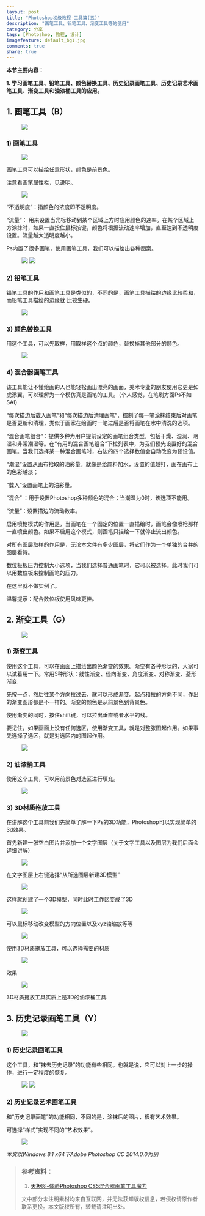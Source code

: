 ```yaml
---
layout: post
title: "Photoshop初级教程-工具篇(五)"
description: "画笔工具、铅笔工具、渐变工具等的使用"
category: 分享
tags: [Photoshop, 教程, 设计]
imagefeature: default_bg1.jpg
comments: true
share: true
---
```


**本节主要内容：**

**1.	学习画笔工具、铅笔工具、颜色替换工具、历史记录画笔工具、历史记录艺术画笔工具、渐变工具和油漆桶工具的应用。**

## 1.	画笔工具（B） ##
 
 <figure>
	<img src="https://y6cvag.tuk.livefilestore.com/y2pepQbn0eSMI4a7IYKGiVzn1_GliZIpjByUf-Wf2BONr2z2dm6P3L246C1zPydWWHn-fqojUD0eUw2WPToFkMcuH6fIyhC8lUh6A21itT1C0rFY19l6AiqAIhff99sNqmz4V28ppk_To6ND_qTuW8ysA/PsI_5_1.jpg?psid=1">
</figure>

### 1)	画笔工具 ###

 <figure>
	<img src="https://y6cvag.tuk.livefilestore.com/y2pn52DEOyxyxWXJrNKdpHnfoBJBErg1ogrc7HEn_7E5fDsV-Ln-MGRpNME8wA8d78ylg-NH28NDM4-dRG-LcAcc65nHJed4aNgBuPPrBNrSuUtahKXdz9RlvRshtAUy4-4dbOeFBgNId53J3N9OO9Fiw/PsI_5_2.jpg?psid=1">
</figure>

画笔工具可以描绘任意形状，颜色是前景色。

注意看画笔属性栏，见说明。

<figure>
	<a href="https://y6cvag.tuk.livefilestore.com/y2pYX2hQ4emI13YwChn68hOpGMC5vWzRiiav1UanpLcL9BqfK3xxX_1lgYpS5FOliiQVAFQ0FaRg_JtwhHzR9dA9OdVI3EuFcQ63MzLQQGr2Wfd15F6Rggj34XcyRpME0zEqPS_0tRezwITKKZmgUUf2A/PsI_5_3.jpg?psid=1"><img src="https://y6cvag.tuk.livefilestore.com/y2pYX2hQ4emI13YwChn68hOpGMC5vWzRiiav1UanpLcL9BqfK3xxX_1lgYpS5FOliiQVAFQ0FaRg_JtwhHzR9dA9OdVI3EuFcQ63MzLQQGr2Wfd15F6Rggj34XcyRpME0zEqPS_0tRezwITKKZmgUUf2A/PsI_5_3.jpg?psid=1"></a>
</figure>
 
“不透明度”：指颜色的浓度即不透明度。

“流量”： 用来设置当光标移动到某个区域上方时应用颜色的速率。在某个区域上方涂抹时，如果一直按住鼠标按键，颜色将根据流动速率增加，直至达到不透明度设置。流量越大透明度越小。

Ps内置了很多画笔，使用画笔工具，我们可以描绘出各种图案。

 <figure>
	<img src="https://y6cvag.tuk.livefilestore.com/y2pJ2FYjRVfM5g7-o_lYYm45MREUNByECAR-m8aKfREE0uW9Ardqu7GIjZunQtKFBeOsOM1PprfsyY3Lyj0ZxsXPr71gl-DkbkqCyDV1t5HlY5a33HRita93Hnan6fwSOaoIwI73AAojQvJItmZAM40fg/PsI_5_4.jpg?psid=1">
	<a href="https://y6cvag.tuk.livefilestore.com/y2phOu1LWFVK1nEkVNcGQmFcFolgfKIdpRjbiyNn_5o9n12LVvMN6tpOO441bjLTymEom1AvhLoJkFsuDj1d6RTE1Yt24fgfXKcDYbQtcE0cy-gABLEA2XgS9ULYEZVPgsMFWp1456bSdig2raLI3keKQ/PsI_5_5.jpg?psid=1"><img src="https://y6cvag.tuk.livefilestore.com/y2phOu1LWFVK1nEkVNcGQmFcFolgfKIdpRjbiyNn_5o9n12LVvMN6tpOO441bjLTymEom1AvhLoJkFsuDj1d6RTE1Yt24fgfXKcDYbQtcE0cy-gABLEA2XgS9ULYEZVPgsMFWp1456bSdig2raLI3keKQ/PsI_5_5.jpg?psid=1"></a>
</figure>
 
### 2)	铅笔工具 ###

铅笔工具的作用和画笔工具是类似的，不同的是，画笔工具描绘的边缘比较柔和，而铅笔工具描绘的边缘就 比较生硬。

<figure>
	<img src="https://y6cvag.tuk.livefilestore.com/y2pMqPbEgnny_ycki7tAHArQu_sx9vcp4gHaRk8CqDFEyOiL-hgmOWcaOzzIDgLG-iCn7BkWgozaKg4RPWCRXU1Q2RFIcu8O_gPLqZ1xuowmV5lo2-9E-Z-7kzQ07JyXvuZJ6g5aMXwVJ8xX_Iu7eGSzg/PsI_5_6.jpg?psid=1">
</figure>
 
### 3)	颜色替换工具 ###

用这个工具，可以先取样，用取样这个点的颜色，替换掉其他部分的颜色。

<figure>
	<a href="https://y6cvag.tuk.livefilestore.com/y2p9BSmfI-M-bZNGZ9OUv69JRqh-I3tdYBQUMnh2D56H6NKhonKlIAP9wbrdu0WahT3GsUMHWln4_ffc8tO0ruGy795YiYUeGVX3sdhUq0XAFpawOWpt9p4nBC2GFyidbLq-LQ54rQVg4VL9eJ8U8VHtg/PsI_5_7.jpg?psid=1"><img src="https://y6cvag.tuk.livefilestore.com/y2p9BSmfI-M-bZNGZ9OUv69JRqh-I3tdYBQUMnh2D56H6NKhonKlIAP9wbrdu0WahT3GsUMHWln4_ffc8tO0ruGy795YiYUeGVX3sdhUq0XAFpawOWpt9p4nBC2GFyidbLq-LQ54rQVg4VL9eJ8U8VHtg/PsI_5_7.jpg?psid=1"></a>
</figure>
 
### 4)	混合器画笔工具  ###

该工具能让不懂绘画的人也能轻松画出漂亮的画面，美术专业的朋友使用它更是如虎添翼，可以理解为一个模仿真是画笔的工具。（个人感觉，在笔刷方面Ps不如SAI）

“每次描边后载入画笔”和“每次描边后清理画笔”，控制了每一笔涂抹结束后对画笔是否更新和清理，类似于画家在绘画时一笔过后是否将画笔在水中清洗的选项。

“混合画笔组合”：提供多种为用户提前设定的画笔组合类型，包括干燥、湿润、潮湿和非常潮湿等。在“有用的混合画笔组合”下拉列表中，为我们预先设置好的混合画笔。当我们选择某一种混合画笔时，右边的四个选择数值会自动改变为预设值。

“潮湿”设置从画布拾取的油彩量。就像是给颜料加水，设置的值越打，画在画布上的色彩越淡；

“载入”设置画笔上的油彩量。

“混合” ：用于设置Photoshop多种颜色的混合；当潮湿为0时，该选项不能用。

“流量”：设置描边的流动数率。

启用喷枪模式的作用是，当画笔在一个固定的位置一直描绘时，画笔会像喷枪那样一直喷出颜色。如果不启用这个模式，则画笔只描绘一下就停止流出颜色。

对所有图层取样的作用是，无论本文件有多少图层，将它们作为一个单独的合并的图层看待。

数位板板压力控制大小选项，当我们选择普通画笔时，它可以被选择。此时我们可以用数位板来控制画笔的压力。

在这里就不做实例了。

温馨提示：配合数位板使用风味更佳。

## 2.	渐变工具（G） ##

<figure>
	<img src="https://y6cvag.tuk.livefilestore.com/y2pHnz557Ckfw9M6UUlDGfZTLiLkS8TjODzvaQWJverKUrKQGKZ-_d30y1wU83_QUHa9SHDbg59taFzi2_iXBEIph8ofW9VMraaz1qUEaLnCZmRQ30A9asRyYkQ29Y6SGqH452qvS_v1rlsGKL8JhpwTA/PsI_5_8.jpg?psid=1">
</figure>
 
### 1)	渐变工具 ###

使用这个工具，可以在画面上描绘出颜色渐变的效果。渐变有各种形状的，大家可以试着用一下。常用5种形状：线性渐变、径向渐变、角度渐变、对称渐变、菱形渐变.

先按一点，然后往某个方向拉过去，就可以形成渐变。起点和拉的方向不同，作出的渐变图形都是不一样的。渐变的颜色是从前景色到背景色。

使用渐变的同时，按住shift键，可以拉出垂直或者水平的线。

要记住，如果画面上没有任何选区，使用渐变工具，就是对整张图起作用。如果事先选择了选区，就是对选区内的图起作用。
 
<figure>
	<a href="https://y6cvag.tuk.livefilestore.com/y2pzLRzl9SeRUSVpC6wBe_JI43vl2R0gPpSOQqSHcEfO2VSS6kNzgibfvXBI53CKdvcakcCcuWvwNeBgtS0s_GKQwGC7ueC5Mf162Pnox2bptPSzSJXp87nIGjRqvGNy6qyD9jmCK-3dtJ_loX0DlaXWQ/PsI_5_9.jpg?psid=1"><img src="https://y6cvag.tuk.livefilestore.com/y2pzLRzl9SeRUSVpC6wBe_JI43vl2R0gPpSOQqSHcEfO2VSS6kNzgibfvXBI53CKdvcakcCcuWvwNeBgtS0s_GKQwGC7ueC5Mf162Pnox2bptPSzSJXp87nIGjRqvGNy6qyD9jmCK-3dtJ_loX0DlaXWQ/PsI_5_9.jpg?psid=1"></a>
</figure>

### 2)	油漆桶工具 ###

使用这个工具，可以用前景色对选区进行填充。
 
<figure>
	<img src="https://y6cvag.tuk.livefilestore.com/y2p9ufem1GhA7brA8eCaes60_lKA7J5o2jtWum8YLmqnL3zdXy-Bnha1L1m3lSD5uvRrk2aqKLcTNAzCuEMRr9o_GASiq9T0D0anHtmkYMTYr-Jp66iKsYuAstlWVSLFsAc_sYqezkYJYiLDboCzqffVw/PsI_5_10.jpg?psid=1">
</figure>

### 3)	3D材质拖放工具 ###

在讲解这个工具前我们先简单了解一下Ps的3D功能，Photoshop可以实现简单的3d效果。

首先新建一张空白图片并添加一个文字图层（关于文字工具以及图层为我们后面会详细讲解）

<figure>
	<a href="https://y6cvag.tuk.livefilestore.com/y2pEjv8nj2ZK8eCd8QO4v4OOIUsVg_6SDf-njRjEYFPDsn_qoNeIhgzy4L7kSz--AS7dfG6wwSB2YCJgKdxaizaPC3swS_HL0etM73uG8aRkmVaYqU2jB4G4wcIfVukfqXgLWAc-gr3Q3qPfhmQTS2-Ug/PsI_5_11.jpg?psid=1"><img src="https://y6cvag.tuk.livefilestore.com/y2pEjv8nj2ZK8eCd8QO4v4OOIUsVg_6SDf-njRjEYFPDsn_qoNeIhgzy4L7kSz--AS7dfG6wwSB2YCJgKdxaizaPC3swS_HL0etM73uG8aRkmVaYqU2jB4G4wcIfVukfqXgLWAc-gr3Q3qPfhmQTS2-Ug/PsI_5_11.jpg?psid=1"></a>
</figure>
 
在文字图层上右键选择“从所选图层新建3D模型”

<figure>
	<a href="https://y6cvag.tuk.livefilestore.com/y2pIPETs8Q-UhnNxEqHpiGlhy9X6v_5xGAJ6by-A8FmTc6q90HRub-PU_lQxxArsapVHhcOw782NK048NmHi1qQGmf5BwUyvroOzXNVCj-Th-eccahUnfiyLoXzK05-mp-gfh2FV8B-YVIqUyNDLRXJBg/PsI_5_12.jpg?psid=1"><img src="https://y6cvag.tuk.livefilestore.com/y2pIPETs8Q-UhnNxEqHpiGlhy9X6v_5xGAJ6by-A8FmTc6q90HRub-PU_lQxxArsapVHhcOw782NK048NmHi1qQGmf5BwUyvroOzXNVCj-Th-eccahUnfiyLoXzK05-mp-gfh2FV8B-YVIqUyNDLRXJBg/PsI_5_12.jpg?psid=1"></a>
</figure>
 
这样就创建了一个3D模型，同时此时工作区变成了3D

<figure>
	<a href="https://y6cvag.tuk.livefilestore.com/y2pM6O2XB-HLr-ySzVBb8FtdF0ymrb0Zv5ry5Jm7Y1axjggC8qx8nPsbfads7e_5wEGMGUYQwIORr6XSP9tfYFtjYezxMG6Ddsrepm70KcKF1lYMRstImnmCv1IBAXso65roEt5vJAEs_aiHL3G6kdXtw/PsI_5_13.jpg?psid=1"><img src="https://y6cvag.tuk.livefilestore.com/y2pM6O2XB-HLr-ySzVBb8FtdF0ymrb0Zv5ry5Jm7Y1axjggC8qx8nPsbfads7e_5wEGMGUYQwIORr6XSP9tfYFtjYezxMG6Ddsrepm70KcKF1lYMRstImnmCv1IBAXso65roEt5vJAEs_aiHL3G6kdXtw/PsI_5_13.jpg?psid=1"></a>
</figure>
 
可以鼠标移动改变模型的方向位置以及xyz轴缩放等等

<figure>
	<img src="https://y6cvag.tuk.livefilestore.com/y2p70pVlbE4HuJGlESEG8GrJBDSTyZe1hfMFrn4hT9gt-ZW3Db6Tb8KTR7u0W0VbGfwuH_qoW5o-VZYvDzw6APIaTrEekG3AmIr5_qa1rvGHcrCTuG7YrgM7aKk9LY7ikjdS8Sv77DJEpvyivGw2QIVrw/PsI_5_14.jpg?psid=1">
</figure>
 
使用3D材质拖放工具，可以选择需要的材质
 
<figure>
	<a href="https://y6cvag.tuk.livefilestore.com/y2pRIWmdqWHWVyCWIXEwiyS6U261aWxAKUAARsdNP3AIAVxG3wNaTWZ8Ee4jY1IM2VrqDyJLY4y3EsXto9iUtcU0Z9lvK-tANqMpE0IFRI5EznNfLZXj2afUFCvj4E7gez1qAs-qZfk1e0ILxSvIodnhw/PsI_5_15.jpg?psid=1"><img src="https://y6cvag.tuk.livefilestore.com/y2pRIWmdqWHWVyCWIXEwiyS6U261aWxAKUAARsdNP3AIAVxG3wNaTWZ8Ee4jY1IM2VrqDyJLY4y3EsXto9iUtcU0Z9lvK-tANqMpE0IFRI5EznNfLZXj2afUFCvj4E7gez1qAs-qZfk1e0ILxSvIodnhw/PsI_5_15.jpg?psid=1"></a>
</figure>

效果

<figure>
	<img src="https://y6cvag.tuk.livefilestore.com/y2pf2q2B1ueQpgk-RupN8nGe242An9tvQM3XPbqNK-1RKMMFlxlLa-cYQCT__rfRsd8rBMsENzlOs529UihTAxT0OJvKMVfI_NUNDZOSPXZV_lF2jElkY0ZKtcyRCdG7lGTjpnB992tbDrnbDAuu2fZeQ/PsI_5_16.jpg?psid=1">
</figure>
 
3D材质拖放工具实质上是3D的油漆桶工具.

## 3.	历史记录画笔工具（Y） ##
 
<figure>
	<img src="https://y6cvag.tuk.livefilestore.com/y2p4HainkgRGT16n3SAx1GjHo7vJTyhfv6hnBqdkjTqvxwifW9xyu2MSj7z3svIyGe3zcmEEV832Odv0tzKp6YhhgL9CkFaoSEKH022RchYKiOIL26sqb7StVIufjUgvLZic2dyj67I4dOds0VJaBJhQQ/PsI_5_17.jpg?psid=1">
</figure>

### 1)	历史记录画笔工具 ###

这个工具，和“抹去历史记录”的功能有些相同。也就是说，它可以对上一步的操作，进行一定程度的恢复。
  
<figure>
	<a href="https://y6cvag.tuk.livefilestore.com/y2pAYy9ElojKmAfUWYQxCXvWOeNquTo7chVaSj_lGLR4YHO0phnBW91OZtCq3C5WK-DJZHlb2846Awqfj9Yo5cEkOpZGcJZ7kF1WyhEZMyH6TM-DIomyhoEafcjhRPQBq9pHdXXziQixzuMZlR4uRQJyg/PsI_5_18.jpg?psid=1"><img src="https://y6cvag.tuk.livefilestore.com/y2pAYy9ElojKmAfUWYQxCXvWOeNquTo7chVaSj_lGLR4YHO0phnBW91OZtCq3C5WK-DJZHlb2846Awqfj9Yo5cEkOpZGcJZ7kF1WyhEZMyH6TM-DIomyhoEafcjhRPQBq9pHdXXziQixzuMZlR4uRQJyg/PsI_5_18.jpg?psid=1"></a>
	<a href="https://y6cvag.tuk.livefilestore.com/y2pxwGJG7uhkBew-FPYKMbuHYP1C4tYAlj3po42q_d6t4pdpMwYusySrtw-XtVw63yL8hYbXsU2tI5YkLvUsXt2ppDTOuF2hVSzMeRRLBmLKzMES4b7bxlzCemqBkrWnliPVGtwx9CWY9AFwdEtRCv2ig/PsI_5_19.jpg?psid=1"><img src="https://y6cvag.tuk.livefilestore.com/y2pxwGJG7uhkBew-FPYKMbuHYP1C4tYAlj3po42q_d6t4pdpMwYusySrtw-XtVw63yL8hYbXsU2tI5YkLvUsXt2ppDTOuF2hVSzMeRRLBmLKzMES4b7bxlzCemqBkrWnliPVGtwx9CWY9AFwdEtRCv2ig/PsI_5_19.jpg?psid=1"></a>
</figure>

### 2)	历史记录艺术画笔工具 ###

和“历史记录画笔”的功能相同，不同的是，涂抹后的图片，很有艺术效果。

可选择“样式”实现不同的“艺术效果”。

<figure>
	<a href="https://y6cvag.tuk.livefilestore.com/y2pP5z5KMhW_4MZ2a3Y1D3MgJgv7-bj4Ihs07lXpKFyN8A31c65SoJzrpWxNOUDvtP7ACfapdEziipTzaYJdmyamfpf6QKZCKvVhnfT30AUNv6fTuB-LgyHiOq0Ce9mvX3kB5CUNYJLDWGyUaDyhOPJhw/PsI_5_20.jpg?psid=1"><img src="https://y6cvag.tuk.livefilestore.com/y2pP5z5KMhW_4MZ2a3Y1D3MgJgv7-bj4Ihs07lXpKFyN8A31c65SoJzrpWxNOUDvtP7ACfapdEziipTzaYJdmyamfpf6QKZCKvVhnfT30AUNv6fTuB-LgyHiOq0Ce9mvX3kB5CUNYJLDWGyUaDyhOPJhw/PsI_5_20.jpg?psid=1"></a>
</figure>
 
*本文以Windows 8.1 x64下Adobe Photoshop CC 2014.0.0为例*

> ### 参考资料： ###
> 1.	[天极网-体验Photoshop CS5混合器画笔工具魔力](http://design.yesky.com/photoshop/110/11332610.shtml "天极网-体验Photoshop CS5混合器画笔工具魔力")
> 
> 文中部分未注明素材均来自互联网，并无法获知版权信息，若侵权请原作者联系更换。本文版权所有，转载请注明出处。
